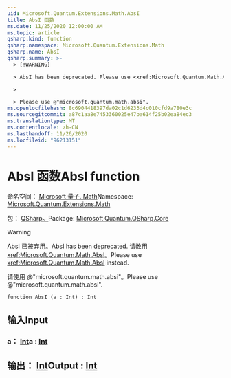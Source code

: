 ```yaml
---
uid: Microsoft.Quantum.Extensions.Math.AbsI
title: AbsI 函数
ms.date: 11/25/2020 12:00:00 AM
ms.topic: article
qsharp.kind: function
qsharp.namespace: Microsoft.Quantum.Extensions.Math
qsharp.name: AbsI
qsharp.summary: >-
  > [!WARNING]

  > AbsI has been deprecated. Please use <xref:Microsoft.Quantum.Math.AbsI> instead.

  >

  > Please use @"microsoft.quantum.math.absi".
ms.openlocfilehash: 8c6904418397da02c1d6233d4c010cfd9a780e3c
ms.sourcegitcommit: a87c1aa8e7453360025e47ba614f25b02ea84ec3
ms.translationtype: MT
ms.contentlocale: zh-CN
ms.lasthandoff: 11/26/2020
ms.locfileid: "96213151"
---
```

# <a name="absi-function"></a><span data-ttu-id="200b3-102">AbsI 函数</span><span class="sxs-lookup"><span data-stu-id="200b3-102">AbsI function</span></span>

<span data-ttu-id="200b3-103">命名空间： [Microsoft 量子. Math](xref:Microsoft.Quantum.Extensions.Math)</span><span class="sxs-lookup"><span data-stu-id="200b3-103">Namespace: [Microsoft.Quantum.Extensions.Math](xref:Microsoft.Quantum.Extensions.Math)</span></span>

<span data-ttu-id="200b3-104">包： [QSharp。](https://nuget.org/packages/Microsoft.Quantum.QSharp.Core)</span><span class="sxs-lookup"><span data-stu-id="200b3-104">Package: [Microsoft.Quantum.QSharp.Core](https://nuget.org/packages/Microsoft.Quantum.QSharp.Core)</span></span>


> [!WARNING]
> <span data-ttu-id="200b3-105">AbsI 已被弃用。</span><span class="sxs-lookup"><span data-stu-id="200b3-105">AbsI has been deprecated.</span></span> <span data-ttu-id="200b3-106">请改用 <xref:Microsoft.Quantum.Math.AbsI>。</span><span class="sxs-lookup"><span data-stu-id="200b3-106">Please use <xref:Microsoft.Quantum.Math.AbsI> instead.</span></span>
>
> <span data-ttu-id="200b3-107">请使用 @"microsoft.quantum.math.absi"。</span><span class="sxs-lookup"><span data-stu-id="200b3-107">Please use @"microsoft.quantum.math.absi".</span></span>



```qsharp
function AbsI (a : Int) : Int
```


## <a name="input"></a><span data-ttu-id="200b3-108">输入</span><span class="sxs-lookup"><span data-stu-id="200b3-108">Input</span></span>

### <a name="a--int"></a><span data-ttu-id="200b3-109">a： [Int](xref:microsoft.quantum.lang-ref.int)</span><span class="sxs-lookup"><span data-stu-id="200b3-109">a : [Int](xref:microsoft.quantum.lang-ref.int)</span></span>





## <a name="output--int"></a><span data-ttu-id="200b3-110">输出： [Int](xref:microsoft.quantum.lang-ref.int)</span><span class="sxs-lookup"><span data-stu-id="200b3-110">Output : [Int](xref:microsoft.quantum.lang-ref.int)</span></span>

